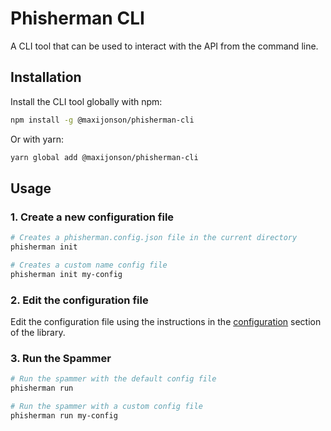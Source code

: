 # Phisherman CLI

A CLI tool that can be used to interact with the API from the command line.

## Installation

Install the CLI tool globally with npm:

```bash
npm install -g @maxijonson/phisherman-cli
```

Or with yarn:

```bash
yarn global add @maxijonson/phisherman-cli
```

## Usage


### 1. Create a new configuration file

```bash
# Creates a phisherman.config.json file in the current directory
phisherman init

# Creates a custom name config file
phisherman init my-config
```

### 2. Edit the configuration file

Edit the configuration file using the instructions in the [configuration](../lib/README.md#configuration) section of the library.

### 3. Run the Spammer

```bash
# Run the spammer with the default config file
phisherman run

# Run the spammer with a custom config file
phisherman run my-config
```